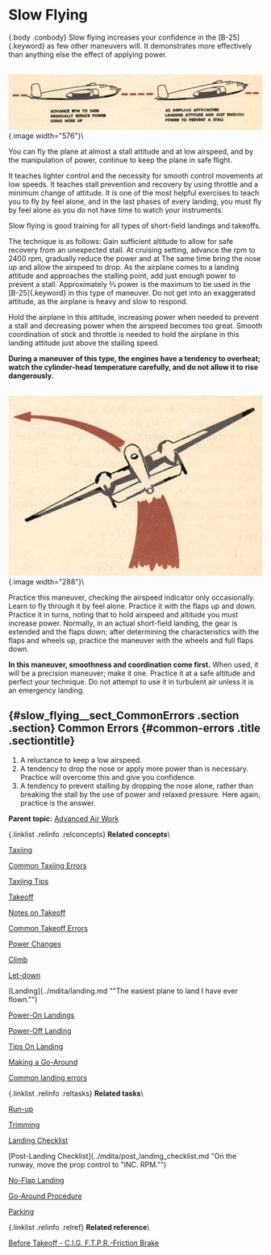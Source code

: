 
Slow Flying
===========

 {.body .conbody}
Slow flying increases your confidence in the [B-25]{.keyword} as few
other maneuvers will. It demonstrates more effectively than anything
else the effect of applying power.

\
![Slow flying](../images/slow_flying.png){.image width="576"}\

You can fly the plane at almost a stall attitude and at low airspeed,
and by the manipulation of power, continue to keep the plane in safe
flight.

It teaches lighter control and the necessity for smooth control
movements at low speeds. It teaches stall prevention and recovery by
using throttle and a minimum change of attitude. It is one of the most
helpful exercises to teach you to fly by feel alone, and in the last
phases of every landing, you must fly by feel alone as you do not have
time to watch your instruments.

Slow flying is good training for all types of short-field landings and
takeoffs.

The technique is as follows: Gain sufficient altitude to allow for safe
recovery from an unexpected stall. At cruising setting, advance the rpm
to 2400 rpm, gradually reduce the power and at The same time bring the
nose up and allow the airspeed to drop. As the airplane comes to a
landing attitude and approaches the stalling point, add just enough
power to prevent a stall. Approximately ⅔ power is the maximum to be
used in the [B-25]{.keyword} in this type of maneuver. Do not get into
an exaggerated attitude, as the airplane is heavy and slow to respond.

Hold the airplane in this attitude, increasing power when needed to
prevent a stall and decreasing power when the airspeed becomes too
great. Smooth coordination of stick and throttle is needed to hold the
airplane in this landing attitude just above the stalling speed.

**During a maneuver of this type, the engines have a tendency to
overheat; watch the cylinder-head temperature carefully, and do not
allow it to rise dangerously.**

\
![Practice slow flying turns](../images/slow_flying_turn.png){.image
width="288"}\

Practice this maneuver, checking the airspeed indicator only
occasionally. Learn to fly through it by feel alone. Practice it with
the flaps up and down. Practice it in turns, noting that to hold
airspeed and altitude you must increase power. Normally, in an actual
short-field landing, the gear is extended and the flaps down; after
determining the characteristics with the flaps and wheels up, practice
the maneuver with the wheels and full flaps down.

**In this maneuver, smoothness and coordination come first.** When used,
it will be a precision maneuver; make it one. Practice it at a safe
altitude and perfect your technique. Do not attempt to use it in
turbulent air unless it is an emergency landing.

 {#slow_flying__sect_CommonErrors .section .section}
Common Errors {#common-errors .title .sectiontitle}
-------------

1.  A reluctance to keep a low airspeed.
2.  A tendency to drop the nose or apply more power than is necessary.
    Practice will overcome this and give you confidence.
3.  A tendency to prevent stalling by dropping the nose alone, rather
    than breaking the stall by the use of power and relaxed pressure.
    Here again, practice is the answer.





**Parent topic:** [Advanced Air
Work](../mdita/advanced_air_work.md "Many of the maneuvers described here are prohibited in this airplane. However, knowing the reactions of the airplane to these maneuvers is important.")



 {.linklist .relinfo .relconcepts}
**Related concepts**\

<div>

[Taxiing](../mdita/taxiing.md "Taxiing the B-25, with its tricycle landing gear, may seem strange after handling the conventional type.")

</div>

<div>

[Common Taxiing
Errors](../mdita/common_taxiing_errors.md "A short list of what not to do when taxiing.")

</div>

<div>

[Taxiing
Tips](../mdita/taxiing_tips.md "A short list of useful tips to know when taxiing.")

</div>

<div>

[Takeoff](../mdita/takeoff.md "Takeoff in the B-25 with its tricycle gear, varies from that with conventional gear only during the initial part of the roll. You will find it much easier.")

</div>

<div>

[Notes on
Takeoff](../mdita/notes_on_takeoff.md "Do not dive the airplane after lifting it at the end of the takeoff run. When you level out to pick up CSE speed after takeoff release the stick pressure as the speed picks up.")

</div>

<div>

[Common Takeoff
Errors](../mdita/common_takeoff_errors.md "A list of common errors that are made during takeoff.")

</div>

<div>

[Power
Changes](../mdita/power_changes.md "What to know about expected engine performance when throttling up.")

</div>

<div>

[Climb](../mdita/climb.md "Making your B-25 climb properly without straining your arms or your airplane.")

</div>

<div>

[Let-down](../mdita/let_down.md "A let-down is a simple procedure either in instrument or contact flight.")

</div>

<div>

[Landing](../mdita/landing.md ""The easiest plane to land I have ever flown."")

</div>

<div>

[Power-On
Landings](../mdita/power_on_landings.md "Before turning onto the base leg, one landing is much like another. The variations in procedure start as you leave the downwind leg.")

</div>

<div>

[Power-Off
Landing](../mdita/power_off_landing.md "The B-25 is too large and heavy to practice the prescribed forced-landing procedures used in lighter planes.")

</div>

<div>

[Tips On
Landing](../mdita/tips_on_landing.md "A list of things to know that will make your landings easier on you and on the B-25.")

</div>

<div>

[Making a
Go-Around](../mdita/making_a_go_around.md "There is a common reluctance among pilots to go around. They feel it implies a lack of ability to meet an unusual situation.")

</div>

<div>

[Common landing errors](../mdita/common_landing_errors.md)

</div>


 {.linklist .relinfo .reltasks}
**Related tasks**\

<div>

[Run-up](../mdita/run_up.md "The process for doing a run-up prior to takeoff.")

</div>

<div>

[Trimming](../mdita/trimming.md "When properly trimmed the B-25 flies with an ease that belies its weight and size.")

</div>

<div>

[Landing
Checklist](../mdita/landing_checklist.md "On any landing, enter traffic as instructed by field regulations or as instructed by the control tower.")

</div>

<div>

[Post-Landing
Checklist](../mdita/post_landing_checklist.md "On the runway, move the prop control to "INC. RPM."")

</div>

<div>

[No-Flap
Landing](../mdita/no_flap_landing.md "Occasionally both in combat and normal operations your plane may be damaged to the extent that flaps cannot be lowered for landing.")

</div>

<div>

[Go-Around
Procedure](../mdita/go_around_procedure.md "Don't hesitate to go around. Any doubt that the plane is under perfect control is sufficient cause to go around. If you have made a poor approach and know that the landing will be too long, or too rough— go around.")

</div>

<div>

[Parking](../mdita/parking.md "When you park your plane after a flight, just remember that the Colonel may make the next flight in that particular airplane.")

</div>


 {.linklist .relinfo .relref}
**Related reference**\

<div>

[Before Takeoff - C.I.G. F.T.P.R.-Friction
Brake](../mdita/before_takeoff_c.i.g.f.t.p.r._friction_brake.md "Checklist to ensure that your Controls move freely, Instruments function, proper Gas settings, then to check Flaps, Trim, Props are set for take-off, and then Run up the engine before removing the friction brake.")

</div>


